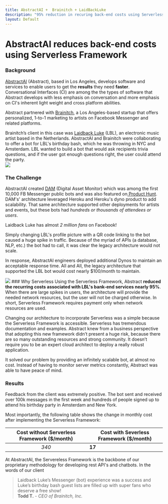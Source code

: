 ```yaml
---
title: AbstractAI +  Brainitch + LaidBackLuke
description: "95% reduction in recuring back-end costs using Serverless Framework"
layout: Default
---
```


# AbstractAI reduces back-end costs using Serverless Framework


### Background



<a href="http://www.abstract.ai" target="_blank">AbstractAI</a> (Abstract), based in Los Angeles, develops software and services to enable users to get the <b>results</b> they need <b>faster</b>.<br>  Conversational Interfaces (CI)
are among the the types of software that Abstract develops with less emphasis on conversation and more emphasis on CI's inherent light weight and cross platform abilities.

Abstract partnered with <a href="http://brainitch.com/" target="_blank">Brainitch</a>, a Los Angeles-based startup that offers personalized, 1-to-1 marketing to artists on Facebook Messenger and related platforms.

Brainitch’s client in this case was <a href="https://www.facebook.com/OfficialLaidbackluke/" target="_blank">Laidback Luke</a> (LBL), an electronic music artist based in the Netherlands. AbstractAI and Brainitch were collaborating to offer a bot for LBL's birthday bash, which he was throwing in NYC and Amsterdam. LBL wanted to build a bot that would ask recipients trivia questions, and if the user got enough questions right, the user could attend the party.
<br>
<img src="https://scontent-lax3-2.xx.fbcdn.net/v/t1.0-9/15977340_1635678823401086_4005659267908456100_n.jpg?oh=2472c93f9df5c282dc57197bb740ea19&oe=590868FB">
### The Challenge

AbstractAI created <a href="https://www.facebook.com/digitalassetmonitor/" target="_blank">DAM</a> (Digital Asset Monitor) which was among the first 10,000 FB Messenger public bots and was also featured on<a href="https://www.producthunt.com/posts/digital-asset-monitor" target="_blank">  Product Hunt</a>.  DAM's' architecture leveraged Heroku and Heroku's dyno product to add scalability. That same architecture supported other deployments for artists
and events, but these bots had <i>hundreds or thousands of attendees or users</i>.

Laidback Luke has almost <i>2 million fans</i> on Facebook!

Simply changing LBL's profile picture with a QR code linking to the bot caused a huge spike in traffic. Because of the myriad of APIs (a database, NLP, etc.) the bot had to call, it was clear the legacy architecture would not scale.

In response, AbstractAI engineers deployed additional Dynos to maintain an acceptable response time.  All and All, the legacy architecture that supported the LBL bot would cost nearly $100/month to maintain.

<img src="https://scontent-lax3-1.xx.fbcdn.net/v/t1.0-9/15241180_10155018659806564_434315781857504498_n.jpg?oh=52595ac03a4afd91bd3efbee6caa4bf3&oe=5916BC77">
### Why Serverless
Using the Serverless Framework, Abstract <b>reduced the recurring costs associated with LBL's bank-end services nearly 95%</b>. When there are large spikes in users, the architecture
will provide the needed network resources, but the user will not be charged otherwise.  In short, Serverless Framework requires payment only when network resources are used.

Changing our architecture to incorporate Serverless was a simple because the Serverless Framework is accessible. Serverless has tremendous documentation and examples. Abstract knew from a business perspective that adopting this new framework didn’t present a huge risk, because there are so many outstanding resources and strong community. It doesn’t require you to be an expert cloud architect to deploy a really robust application.

It solved our problem by providing an infinitely scalable bot, at almost no cost. Instead of having to monitor server metrics constantly, Abstract was able to have peace of mind.
### Results

Feedback from the client was extremely positive. The bot sent and received over 100k messages in the first week and hundreds of people signed up to attend his birthday party in Amsterdam and New York.  

Most importantly, the following table shows the change in monthly cost after implementing the Serverless Framework:

| Cost without Serverless Framework ($/month) | Cost with Severless Framework ($/month) |
|:-:|---|
| *340* | **17** |

At AbstractAI, the Servereless Framework is the backbone of our proprietary methodology for developing rest API's and chatbots.  In the words of our client

<blockquote>Laidback Luke’s Messenger (bot) experience was a success and Luke’s birthday bash guest lists are filled up with super fans who deserve a free show! <br/><b>Todd T.</b> - <i>CEO of Brainitch, Inc.</i></blockquote>
